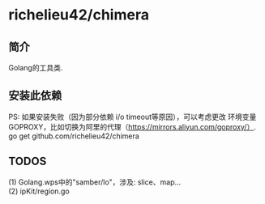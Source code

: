 # richelieu42/chimera

## 简介
Golang的工具类.

## 安装此依赖
PS: 如果安装失败（因为部分依赖 i/o timeout等原因），可以考虑更改
环境变量GOPROXY，比如切换为阿里的代理（https://mirrors.aliyun.com/goproxy/）.
go get github.com/richelieu42/chimera

## TODOS
(1) Golang.wps中的"samber/lo"，涉及: slice、map...  
(2) ipKit/region.go
